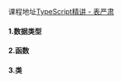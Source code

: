 课程地址[TypeScript精讲 - 表严肃](https://www.bilibili.com/video/av7246253/)

#### 1.数据类型

#### 2.函数

#### 3.类
